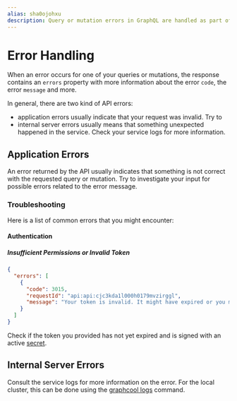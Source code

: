 ```yaml
---
alias: sha0ojohxu
description: Query or mutation errors in GraphQL are handled as part of the query response and contain further information to solve them.
---
```


# Error Handling

When an error occurs for one of your queries or mutations, the response contains an `errors` property with more information about the error `code`, the error `message` and more.

In general, there are two kind of API errors:

* application errors usually indicate that your request was invalid. Try to
* internal server errors usually means that something unexpected happened in the service. Check your service logs for more information.

## Application Errors

An error returned by the API usually indicates that something is not correct with the requested query or mutation. Try to investigate your input for possible errors related to the error message.

### Troubleshooting

Here is a list of common errors that you might encounter:

#### Authentication

##### Insufficient Permissions or Invalid Token


```json
{
  "errors": [
    {
      "code": 3015,
      "requestId": "api:api:cjc3kda1l000h0179mvzirggl",
      "message": "Your token is invalid. It might have expired or you might be using a token from a different project."
    }
  ]
}
```

Check if the token you provided has not yet expired and is signed with an active [secret](!alias-).

## Internal Server Errors

Consult the service logs for more information on the error. For the local cluster, this can be done using the [graphcool logs](!alias-) command.
